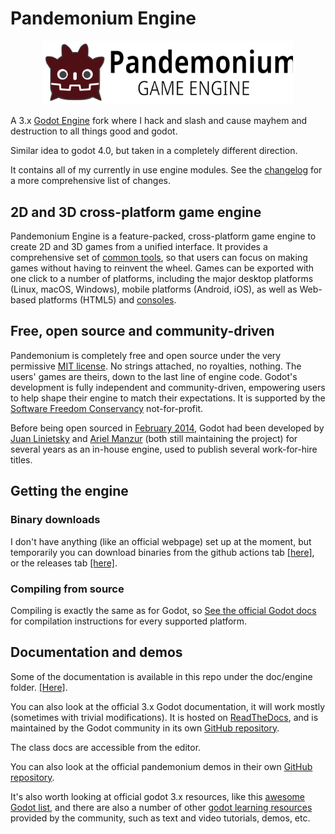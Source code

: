 # Pandemonium Engine

<p align="center">
  <a href="https://github.com/Relintai/pandemonium_engine">
    <img src="logo_outlined.svg" width="400" alt="Pandemonium Engine logo">
  </a>
</p>

A 3.x [Godot Engine](https://godotengine.org) fork where I hack and slash and cause mayhem and destruction to all things good and godot.

Similar idea to godot 4.0, but taken in a completely different direction.

It contains all of my currently in use engine modules. See the [changelog](https://github.com/Relintai/pandemonium_engine/blob/master/CHANGELOG.md) for a more comprehensive list of changes.

## 2D and 3D cross-platform game engine

Pandemonium Engine is a feature-packed, cross-platform game engine to create 2D and 3D games from a unified interface.
It provides a comprehensive set of [common tools](https://godotengine.org/features), so that users can focus on making games
without having to reinvent the wheel. Games can be exported with one click to a
number of platforms, including the major desktop platforms (Linux, macOS,
Windows), mobile platforms (Android, iOS), as well as Web-based platforms
(HTML5) and [consoles](https://docs.godotengine.org/en/latest/tutorials/platform/consoles.html).

## Free, open source and community-driven

Pandemonium is completely free and open source under the very permissive [MIT license](https://godotengine.org/license).
No strings attached, no royalties, nothing. The users' games are theirs, down
to the last line of engine code. Godot's development is fully independent and
community-driven, empowering users to help shape their engine to match their
expectations. It is supported by the [Software Freedom Conservancy](https://sfconservancy.org/)
not-for-profit.

Before being open sourced in [February 2014](https://github.com/godotengine/godot/commit/0b806ee0fc9097fa7bda7ac0109191c9c5e0a1ac),
Godot had been developed by [Juan Linietsky](https://github.com/reduz) and
[Ariel Manzur](https://github.com/punto-) (both still maintaining the project) for several
years as an in-house engine, used to publish several work-for-hire titles.

## Getting the engine

### Binary downloads

I don't have anything (like an official webpage) set up at the moment, but temporarily you can download binaries from the github actions tab [[here]](https://github.com/Relintai/pandemonium_engine), or the releases tab [[here]](https://github.com/Relintai/pandemonium_engine/releases).

### Compiling from source

Compiling is exactly the same as for Godot, so [See the official Godot docs](https://docs.godotengine.org/en/latest/development/compiling/)
for compilation instructions for every supported platform.

## Documentation and demos

Some of the documentation is available in this repo under the doc/engine folder. [[Here]](https://github.com/Relintai/pandemonium_engine/tree/master/doc/engine).

You can also look at the official 3.x Godot documentation, it will work mostly (sometimes with trivial modifications). It is hosted on [ReadTheDocs](https://docs.godotengine.org), and is maintained by the Godot community in its own [GitHub repository](https://github.com/godotengine/godot-docs).

The class docs are accessible from the editor.

You can also look at the official pandemonium demos in their own [GitHub repository](https://github.com/Relintai/pandemonium-demo-projects).

It's also worth looking at official godot 3.x resources, like this [awesome Godot list](https://github.com/godotengine/awesome-godot), and there are also a number of other [godot learning resources](https://docs.godotengine.org/en/latest/community/tutorials.html)
provided by the community, such as text and video tutorials, demos, etc.
